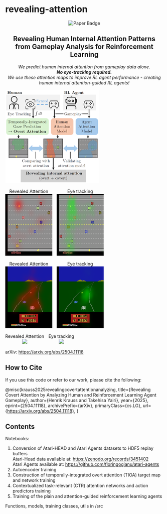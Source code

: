 # revealing-attention



<p align="center">
  <img src="https://img.shields.io/badge/Paper-Revealing%20Human%20Internal%20Attention%20Patterns-blueviolet?style=for-the-badge&logo=arxiv" alt="Paper Badge"/>
</p>

<h2 align="center"><b>Revealing Human Internal Attention Patterns from Gameplay Analysis for Reinforcement Learning</b></h2>

<p align="center">
  <i>
    We predict human internal attention from gameplay data alone.<br>
    <b>No eye-tracking required.</b> <br>
    We use these attention maps to improve RL agent performance - creating human internal attention-guided RL agents!
  </i>
</p>

<img src="intro.png" width="300"/>

<p align="left">
  <div style="display: inline-block; text-align: center; margin-right: 10px;">
    <div>Revealed Attention</div>
    <img src="gifs/Smooth/Overlay_Human_CTR_Freeway.gif" width="150"/>
  </div>
  <div style="display: inline-block; text-align: center;">
    <div>Eye tracking</div>
    <img src="gifs/Smooth/Overlay_Human_TIOA_Freeway.gif" width="150"/>
  </div>
</p>

<p align="left">
  <div style="display: inline-block; text-align: center; margin-right: 10px;">
    <div>Revealed Attention</div>
    <img src="gifs/Smooth/Overlay_Human_CTR_Enduro.gif" width="150"/>
  </div>
  <div style="display: inline-block; text-align: center;">
    <div>Eye tracking</div>
    <img src="gifs/Smooth/Overlay_Human_TIOA_Enduro.gif" width="150"/>
  </div>
</p>

<p align="left">
  <div style="display: inline-block; text-align: center; margin-right: 10px;">
    <div>Revealed Attention</div>
    <img src="gifs/Smooth/Overlay_Human_CTR_MsPacman.gif" width="150"/>
  </div>
  <div style="display: inline-block; text-align: center;">
    <div>Eye tracking</div>
    <img src="gifs/Smooth/Overlay_Human_TIOA_MsPacman.gif" width="150"/>
  </div>
</p>

arXiv: https://arxiv.org/abs/2504.11118
## How to Cite

If you use this code or refer to our work, please cite the following:

@misc{krauss2025revealingcovertattentionanalyzing,
      title={Revealing Covert Attention by Analyzing Human and Reinforcement Learning Agent Gameplay}, 
      author={Henrik Krauss and Takehisa Yairi},
      year={2025},
      eprint={2504.11118},
      archivePrefix={arXiv},
      primaryClass={cs.LG},
      url={https://arxiv.org/abs/2504.11118}, 
}

## Contents

Notebooks:
1. Conversion of Atari-HEAD and Atari Agents datasets to HDF5 replay buffers\
    Atari-Head data available at: https://zenodo.org/records/3451402 \
    Atari Agents available at: https://github.com/floringogianu/atari-agents
2. Autoencoder training
3. Construction of temporally-integrated overt attention (TIOA) target map and network training
4. Contextualized task-relevant (CTR) attention networks and action predictors training
5. Training of the plain and attention-guided reinforcement learning agents

Functions, models, training classes, utils in /src